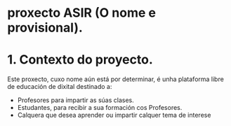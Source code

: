 # proxecto ASIR (O nome e provisional).

# 1. Contexto do proyecto.

Este proxecto, cuxo nome aún está por determinar, é unha plataforma libre de educación de dixital destinado a:
- Profesores para impartir as súas clases.
- Estudantes, para recibir a sua formación cos Profesores.
- Calquera que desea aprender ou impartir calquer tema de interese
